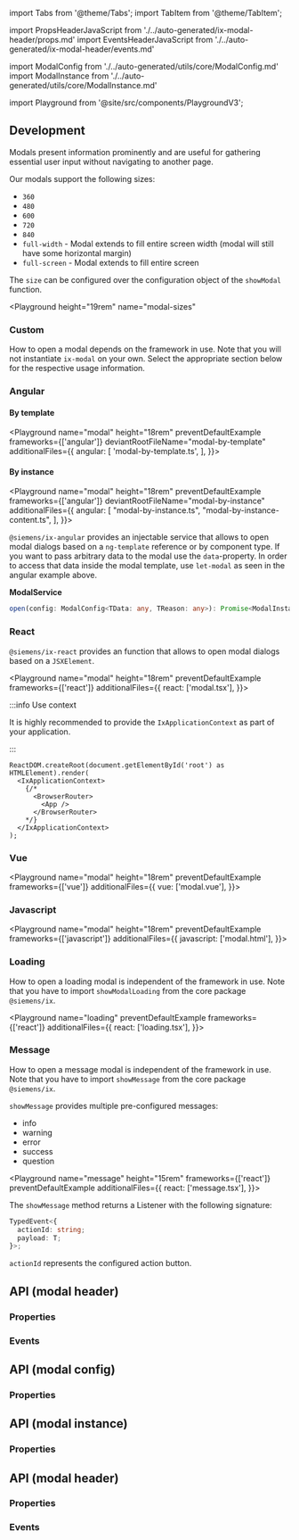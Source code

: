 import Tabs from '@theme/Tabs';
import TabItem from '@theme/TabItem';

import PropsHeaderJavaScript from './../auto-generated/ix-modal-header/props.md'
import EventsHeaderJavaScript from './../auto-generated/ix-modal-header/events.md'

import ModalConfig from './../auto-generated/utils/core/ModalConfig.md'
import ModalInstance from './../auto-generated/utils/core/ModalInstance.md'

import Playground from '@site/src/components/PlaygroundV3';

## Development

<!-- introduction start -->
Modals present information prominently and are useful for gathering essential user input without navigating to another page.
<!-- introduction end -->

Our modals support the following sizes:

- `360`
- `480`
- `600`
- `720`
- `840`
- `full-width` - Modal extends to fill entire screen width (modal will still have some horizontal margin)
- `full-screen` - Modal extends to fill entire screen

The `size` can be configured over the configuration object of the `showModal` function.

<Playground
  height="19rem"
  name="modal-sizes"
  >
</Playground>

### Custom

How to open a modal depends on the framework in use. Note that you will not instantiate `ix-modal` on your own.
Select the appropriate section below for the respective usage information.

### Angular

#### By template

<Playground
name="modal"
height="18rem"
preventDefaultExample
frameworks={['angular']}
deviantRootFileName="modal-by-template"
additionalFiles={{
angular: [
'modal-by-template.ts',
],
}}>
</Playground>

#### By instance

<Playground
name="modal"
height="18rem"
preventDefaultExample
frameworks={['angular']}
deviantRootFileName="modal-by-instance"
additionalFiles={{
angular: [
"modal-by-instance.ts",
"modal-by-instance-content.ts",
],
}}>
</Playground>

`@siemens/ix-angular` provides an injectable service that allows to open modal dialogs based on a `ng-template` reference or by component type.
If you want to pass arbitrary data to the modal use the `data`-property. In order to access that data inside the modal template, use `let-modal` as seen in the angular example above.

**ModalService**

```ts
open(config: ModalConfig<TData: any, TReason: any>): Promise<ModalInstance<TData>>
```

### React

`@siemens/ix-react` provides an function that allows to open modal dialogs based on a `JSXElement`.

<Playground
name="modal"
height="18rem"
preventDefaultExample
frameworks={['react']}
additionalFiles={{
  react: ['modal.tsx'],
}}>
</Playground>

:::info Use context

It is highly recommended to provide the `IxApplicationContext` as part of your application.

:::

```tsx
ReactDOM.createRoot(document.getElementById('root') as HTMLElement).render(
  <IxApplicationContext>
    {/*
      <BrowserRouter>
        <App />
      </BrowserRouter>
    */}
  </IxApplicationContext>
);
```

### Vue

<Playground
name="modal" height="18rem" preventDefaultExample
frameworks={['vue']}
additionalFiles={{
  vue: ['modal.vue'],
}}>
</Playground>

### Javascript

<Playground
name="modal" 
height="18rem" 
preventDefaultExample
frameworks={['javascript']}
additionalFiles={{
  javascript: ['modal.html'],
}}>
</Playground>

### Loading

How to open a loading modal is independent of the framework in use. Note that you have to import `showModalLoading` from the core package `@siemens/ix`.

<Playground 
name="loading"
preventDefaultExample
frameworks={['react']}
additionalFiles={{
react: ['loading.tsx'],
}}>
</Playground>

### Message

How to open a message modal is independent of the framework in use. Note that you have to import `showMessage` from the core package `@siemens/ix`.

`showMessage` provides multiple pre-configured messages:

- info
- warning
- error
- success
- question

<Playground 
name="message" 
height="15rem"
frameworks={['react']}
preventDefaultExample additionalFiles={{
react: ['message.tsx'],
}}>
</Playground>

The `showMessage` method returns a Listener with the following signature:

```ts
TypedEvent<{
  actionId: string;
  payload: T;
}>;
```

`actionId` represents the configured action button.

## API (modal header)

### Properties

<PropsHeaderJavaScript />

### Events

<EventsHeaderJavaScript />

## API (modal config)

### Properties

<ModalConfig />

## API (modal instance)

### Properties

<ModalInstance />

## API (modal header)

### Properties

<PropsHeaderJavaScript />

### Events

<EventsHeaderJavaScript />
